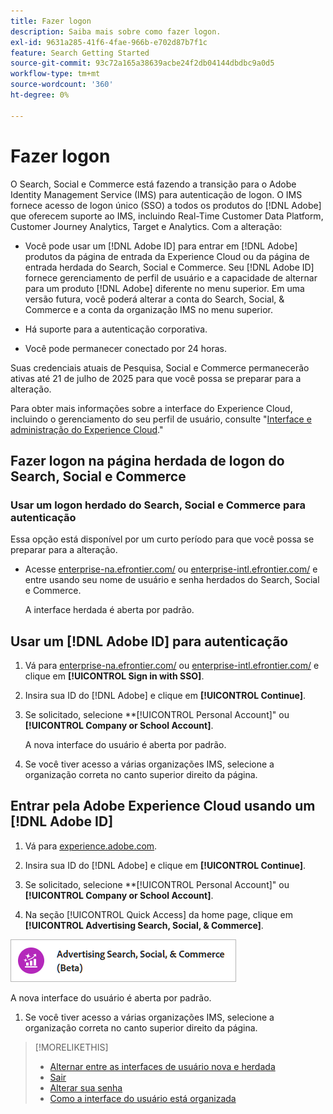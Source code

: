 ```yaml
---
title: Fazer logon
description: Saiba mais sobre como fazer logon.
exl-id: 9631a285-41f6-4fae-966b-e702d87b7f1c
feature: Search Getting Started
source-git-commit: 93c72a165a38639acbe24f2db04144dbdbc9a0d5
workflow-type: tm+mt
source-wordcount: '360'
ht-degree: 0%

---
```


# Fazer logon

O Search, Social e Commerce está fazendo a transição para o Adobe Identity Management Service (IMS) para autenticação de logon. O IMS fornece acesso de logon único (SSO) a todos os produtos do [!DNL Adobe] que oferecem suporte ao IMS, incluindo Real-Time Customer Data Platform, Customer Journey Analytics, Target e Analytics. Com a alteração:

* Você pode usar um [!DNL Adobe ID] para entrar em [!DNL Adobe] produtos da página de entrada da Experience Cloud ou da página de entrada herdada do Search, Social e Commerce. Seu [!DNL Adobe ID] fornece gerenciamento de perfil de usuário e a capacidade de alternar para um produto [!DNL Adobe] diferente no menu superior. Em uma versão futura, você poderá alterar a conta do Search, Social, &amp; Commerce e a conta da organização IMS no menu superior.

* Há suporte para a autenticação corporativa.

* Você pode permanecer conectado por 24 horas.

Suas credenciais atuais de Pesquisa, Social e Commerce permanecerão ativas até 21 de julho de 2025 para que você possa se preparar para a alteração.

Para obter mais informações sobre a interface do Experience Cloud, incluindo o gerenciamento do seu perfil de usuário, consulte &quot;[Interface e administração do Experience Cloud](https://experienceleague.adobe.com/en/docs/core-services/interface/experience-cloud).&quot;

## Fazer logon na página herdada de logon do Search, Social e Commerce

### Usar um logon herdado do Search, Social e Commerce para autenticação

Essa opção está disponível por um curto período para que você possa se preparar para a alteração.

* Acesse [enterprise-na.efrontier.com/](https://enterprise-na.efrontier.com/) ou [enterprise-intl.efrontier.com/](https://enterprise-intl.efrontier.com/) e entre usando seu nome de usuário e senha herdados do Search, Social e Commerce.

  A interface herdada é aberta por padrão.

## Usar um [!DNL Adobe ID] para autenticação

1. Vá para [enterprise-na.efrontier.com/](https://enterprise-na.efrontier.com/) ou [enterprise-intl.efrontier.com/](https://enterprise-intl.efrontier.com/) e clique em **[!UICONTROL Sign in with SSO]**.

1. Insira sua ID do [!DNL Adobe] e clique em **[!UICONTROL Continue]**.

1. Se solicitado, selecione **[!UICONTROL Personal Account]&quot; ou **[!UICONTROL Company or School Account]**.<!-- Will it necessarily be "Company or School Account?" -->

   A nova interface do usuário é aberta por padrão.

1. Se você tiver acesso a várias organizações IMS, selecione a organização correta no canto superior direito da página.

## Entrar pela Adobe Experience Cloud usando um [!DNL Adobe ID]

<!-- Later, give them the new direct URL(s) to our UI so they don't have to select the product. -->

1. Vá para [experience.adobe.com](https://experience.adobe.com).

1. Insira sua ID do [!DNL Adobe] e clique em **[!UICONTROL Continue]**.

1. Se solicitado, selecione **[!UICONTROL Personal Account]&quot; ou **[!UICONTROL Company or School Account]**.<!-- Will it necessarily be "Company or School Account?" -->

1. Na seção [!UICONTROL Quick Access] da home page, clique em **[!UICONTROL Advertising Search, Social, & Commerce]**.

![Advertising Search, Social e Commerce)](/help/search-social-commerce/assets/search-social-commerce-logo.png "Advertising Search, Social e Commerce)")

A nova interface do usuário é aberta por padrão.

1. Se você tiver acesso a várias organizações IMS, selecione a organização correta no canto superior direito da página.

>[!MORELIKETHIS]
>
>* [Alternar entre as interfaces de usuário nova e herdada](ui-switch.md)
>* [Sair](sign-out.md)
>* [Alterar sua senha](/help/search-social-commerce/tools/password-change.md)
>* [Como a interface do usuário está organizada](user-interface.md)
